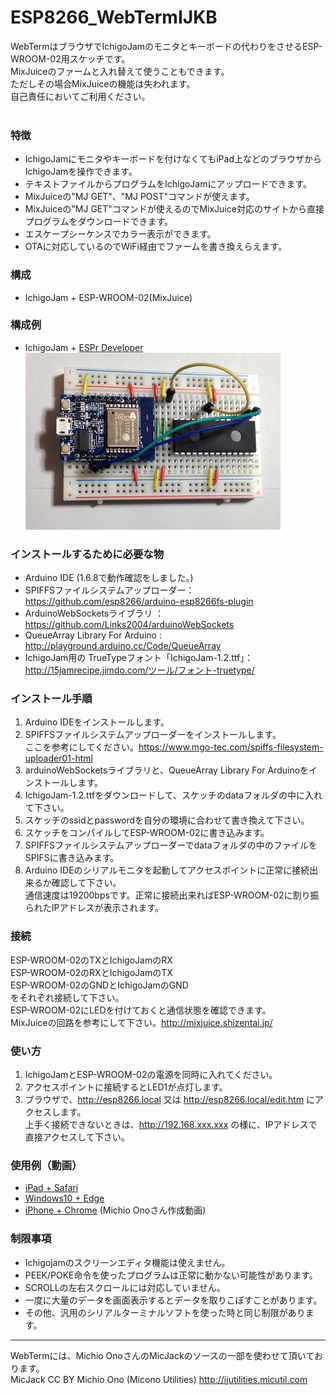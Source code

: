 # ESP8266_WebTermIJKB
WebTermはブラウザでIchigoJamのモニタとキーボードの代わりをさせるESP-WROOM-02用スケッチです。 <br>
MixJuiceのファームと入れ替えて使うこともできます。<br>
ただしその場合MixJuiceの機能は失われます。<br>
自己責任においてご利用ください。 <br>
<br>
### 特徴 ###
* IchigoJamにモニタやキーボードを付けなくてもiPad上などのブラウザからIchigoJamを操作できます。<br>
* テキストファイルからプログラムをIchigoJamにアップロードできます。<br>
* MixJuiceの"MJ GET"、"MJ POST"コマンドが使えます。
* MixJuiceの"MJ GET"コマンドが使えるのでMixJuice対応のサイトから直接プログラムをダウンロードできます。<br>
* エスケープシーケンスでカラー表示ができます。<br>
* OTAに対応しているのでWiFi経由でファームを書き換えらえます。<br>


### 構成 ###
* IchigoJam + ESP-WROOM-02(MixJuice)<br>


### 構成例 ###
* IchigoJam + [ESPr Developer](https://www.switch-science.com/catalog/2500/ "Title")<br>
![画像1](images/image1.png)<br>


### インストールするために必要な物 ###
* Arduino IDE (1.6.8で動作確認をしました。)<br>
* SPIFFSファイルシステムアップローダー：<https://github.com/esp8266/arduino-esp8266fs-plugin><br>
* ArduinoWebSocketsライブラリ ：<https://github.com/Links2004/arduinoWebSockets><br>
* QueueArray Library For Arduino : <http://playground.arduino.cc/Code/QueueArray><br>
* IchigoJam用の TrueTypeフォント「IchigoJam-1.2.ttf」：<http://15jamrecipe.jimdo.com/ツール/フォント-truetype/><br>


### インストール手順 ###
 1. Arduino IDEをインストールします。<br>
 2. SPIFFSファイルシステムアップローダーをインストールします。<br>
ここを参考にしてください。<https://www.mgo-tec.com/spiffs-filesystem-uploader01-html><br>
 3. arduinoWebSocketsライブラリと、QueueArray Library For Arduinoをインストールします。<br>
 4. IchigoJam-1.2.ttfをダウンロードして、スケッチのdataフォルダの中に入れて下さい。<br>
 5. スケッチのssidとpasswordを自分の環境に合わせて書き換えて下さい。<br>
 6. スケッチをコンパイルしてESP-WROOM-02に書き込みます。<br>
 7. SPIFFSファイルシステムアップローダーでdataフォルダの中のファイルをSPIFSに書き込みます。<br>
 8. Arduino IDEのシリアルモニタを起動してアクセスポイントに正常に接続出来るか確認して下さい。<br>
通信速度は19200bpsです。正常に接続出来ればESP-WROOM-02に割り振られたIPアドレスが表示されます。<br>

### 接続 ###
ESP-WROOM-02のTXとIchigoJamのRX <br>
ESP-WROOM-02のRXとIchigoJamのTX <br>
ESP-WROOM-02のGNDとIchigoJamのGND <br>
をそれぞれ接続して下さい。 <br>
ESP-WROOM-02にLEDを付けておくと通信状態を確認できます。<br>
MixJuiceの回路を参考にして下さい。<http://mixjuice.shizentai.jp/><br>


### 使い方 ###
 1. IchigoJamとESP-WROOM-02の電源を同時に入れてください。<br>
 2. アクセスポイントに接続するとLED1が点灯します。<br>
 3. ブラウザで、http://esp8266.local 又は http://esp8266.local/edit.htm にアクセスします。<br>
 上手く接続できないときは、http://192.168.xxx.xxx の様に、IPアドレスで直接アクセスして下さい。<br>


### 使用例（動画） ###
*  [iPad + Safari](https://youtu.be/f58g2r6TK8s "Title")<br>
*  [Windows10 + Edge](https://youtu.be/etVt1T4E4ng "Title")<br>
*  [iPhone + Chrome](https://youtu.be/XS2PH5S9e08 "Title") (Michio Onoさん作成動画)<br>


### 制限事項 ###
* Ichigojamのスクリーンエディタ機能は使えません。<br>
* PEEK/POKE命令を使ったプログラムは正常に動かない可能性があります。<br>
* SCROLLの左右スクロールには対応していません。<br>
* 一度に大量のデータを画面表示するとデータを取りこぼすことがあります。<br>
* その他、汎用のシリアルターミナルソフトを使った時と同じ制限があります。<br>

---
WebTermには、Michio OnoさんのMicJackのソースの一部を使わせて頂いております。<br>
MicJack CC BY Michio Ono (Micono Utilities) <http://ijutilities.micutil.com>


